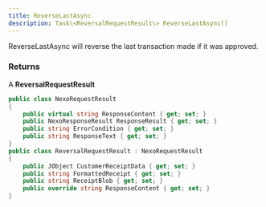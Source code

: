 ```yaml
---
title: ReverseLastAsync
description: Task\<ReversalRequestResult\> ReverseLastAsync()
---
```


ReverseLastAsync will reverse the last transaction made if it was approved.

### Returns

A **ReversalRequestResult**

```c#
public class NexoRequestResult
{
    public virtual string ResponseContent { get; set; }
    public NexoResponseResult ResponseResult { get; set; }
    public string ErrorCondition { get; set; }
    public string ResponseText { get; set; }
}
public class ReversalRequestResult : NexoRequestResult
{
    public JObject CustomerReceiptData { get; set; }
    public string FormattedReceipt { get; set; }
    public string ReceiptBlob { get; set; }
    public override string ResponseContent { get; set; }
}
```
